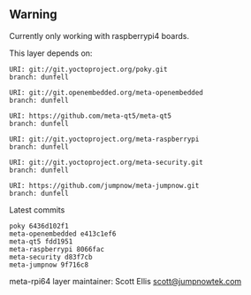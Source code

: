 ## Warning
Currently only working with raspberrypi4 boards.

This layer depends on:

    URI: git://git.yoctoproject.org/poky.git
    branch: dunfell

    URI: git://git.openembedded.org/meta-openembedded
    branch: dunfell

    URI: https://github.com/meta-qt5/meta-qt5
    branch: dunfell

    URI: git://git.yoctoproject.org/meta-raspberrypi
    branch: dunfell

    URI: git://git.yoctoproject.org/meta-security.git
    branch: dunfell

    URI: https://github.com/jumpnow/meta-jumpnow.git
    branch: dunfell

Latest commits

    poky 6436d102f1
    meta-openembedded e413c1ef6
    meta-qt5 fdd1951
    meta-raspberrypi 8066fac
    meta-security d83f7cb
    meta-jumpnow 9f716c8

meta-rpi64 layer maintainer: Scott Ellis <scott@jumpnowtek.com>
